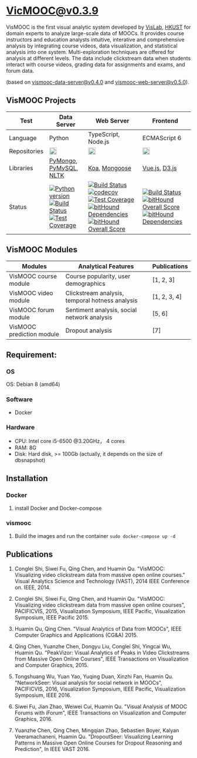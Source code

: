 # VicMOOC@v0.3.9
VisMOOC is the first visual analytic system developed by [VisLab](vis.cse.ust.hk), [HKUST](http://www.ust.hk/) for domain experts to analyze large-scale data of MOOCs. It provides course instructors and education analysts intuitive, interative and comprehensive analysis by integrating course videos, data visualization, and statistical analysis into one system. Multi-exploration techniques are offered for analysis at different levels. The data include clickstream data when students interact with course videos, grading data for assignments and exams, and forum data.

(based on [vismooc-data-server@v0.4.0](https://github.com/HKUST-VISLab/vismooc-data-server/releases/tag/v0.4.0) and 
[vismooc-web-server@v0.5.0](https://github.com/HKUST-VISLab/vismooc-web-server/releases/tag/v0.4.9)).

## VisMOOC Projects
Test|Data Server | Web Server | Frontend
----------|------------|------------|---------
Language|Python|TypeScript, Node.js|ECMAScript 6
Repositories|<a href="https://github.com/chenzhutian/vismooc-data-server"><img src="https://img.shields.io/github/stars/chenzhutian/vismooc-data-server.svg?style=social&label=~vismooc-data-server" height="20"></a>|<a href="https://github.com/chenzhutian/vismooc-web-server"><img src="https://img.shields.io/github/stars/chenzhutian/vismooc-web-server.svg?style=social&label=~vismooc-web-server" height="20"></a>|<a href="https://github.com/chenzhutian/vismooc-frontend"><img src="https://img.shields.io/github/stars/chenzhutian/vismooc-frontend.svg?style=social&label=~vismooc-frontend" height="20"></a>
Libraries|[PyMongo](https://github.com/mher/pymongo), [PyMySQL](https://github.com/PyMySQL/PyMySQL), [NLTK](http://www.nltk.org/)|[Koa](https://github.com/koajs/koa), [Mongoose](http://mongoosejs.com/)|[Vue.js](https://vuejs.org/), [D3.js](https://d3js.org/)
Status|[![Python version](https://img.shields.io/badge/python-3.5-blue.svg)](http://vis.cse.ust.hk/) [![Build Status](https://travis-ci.com/chenzhutian/vismooc-data-server.svg?token=iCzC3448sGQmSeYdNFro&branch=master)](https://travis-ci.com/chenzhutian/vismooc-data-server) [![Test Coverage](https://codeclimate.com/repos/592ab22319c972027a002465/badges/4036d9d8942155cedb5d/coverage.svg)](https://codeclimate.com/repos/592ab22319c972027a002465/coverage)|[![Build Status](https://travis-ci.com/chenzhutian/vismooc-web-server.svg?token=iCzC3448sGQmSeYdNFro&branch=master)](https://travis-ci.com/chenzhutian/vismooc-web-server)[![codecov](https://codecov.io/gh/chenzhutian/vismooc-web-server/branch/dev/graph/badge.svg?token=ch6DvUT6RS)](https://codecov.io/gh/chenzhutian/vismooc-web-server)[![Test Coverage](https://codeclimate.com/repos/592ab295839b1e02650008c6/badges/72c646f31634a87f8623/coverage.svg)](https://codeclimate.com/repos/592ab295839b1e02650008c6/coverage)[![bitHound Dependencies](https://www.bithound.io/projects/badges/d9bc67c0-4374-11e7-a311-7b68633f7cb1/dependencies.svg)](https://www.bithound.io/github/chenzhutian/vismooc-web-server/master/dependencies/npm)[![bitHound Overall Score](https://www.bithound.io/projects/badges/d9bc67c0-4374-11e7-a311-7b68633f7cb1/score.svg)](https://www.bithound.io/github/chenzhutian/vismooc-web-server)|[![Build Status](https://travis-ci.com/chenzhutian/vismooc-front-end.svg?token=iCzC3448sGQmSeYdNFro&branch=master)](https://travis-ci.com/chenzhutian/vismooc-front-end)[![bitHound Overall Score](https://www.bithound.io/projects/badges/57872a00-4375-11e7-9c37-9b439aefd03b/score.svg)](https://www.bithound.io/github/chenzhutian/vismooc-front-end)[![bitHound Dependencies](https://www.bithound.io/projects/badges/57872a00-4375-11e7-9c37-9b439aefd03b/dependencies.svg)](https://www.bithound.io/github/chenzhutian/vismooc-front-end/master/dependencies/npm)


## VisMOOC Modules

Modules|Analytical Features | Publications 
----------|------------|----------
VisMOOC course module|Course popularity, user demographics| [1, 2, 3]
VisMOOC video module|Clickstream analysis, temporal hotness analysis| [1, 2, 3, 4]
VisMOOC forum module|Sentiment analysis, social network analysis| [5, 6]
VisMOOC prediction module|Dropout analysis| [7]
## Requirement:

### OS
OS: Debian 8 (amd64)

### Software
- Docker

### Hardware
- CPU: Intel core i5-6500 @3.20GHz， 4 cores
- RAM: 8G
- Disk: Hard disk, >= 100Gb (actually, it depends on the size of dbsnapshot)

## Installation

### Docker
1. install Docker and Docker-compose

### vismooc
1. Build the images and run the container `sudo docker-compose up -d`

## Publications

1. Conglei Shi, Siwei Fu, Qing Chen, and Huamin Qu. "VisMOOC: Visualizing video clickstream data from massive open online courses." Visual Analytics Science and Technology (VAST), 2014 IEEE Conference on. IEEE, 2014.

2. Conglei Shi, Siwei Fu, Qing Chen, and Huamin Qu. "VisMOOC: Visualizing video clickstream data from massive open online courses", PACIFICVIS, 2015, Visualization Symposium, IEEE Pacific, Visualization Symposium, IEEE Pacific 2015.

3. Huamin Qu, Qing Chen. "Visual Analytics of Data from MOOCs", IEEE Computer Graphics and Applications (CG&A) 2015.

4. Qing Chen, Yuanzhe Chen, Dongyu Liu, Conglei Shi, Yingcai Wu, Huamin Qu. "PeakVizor: Visual Analytics of Peaks in Video Clickstreams from Massive Open Online Courses", IEEE Transactions on Visualization and Computer Graphics, 2015.

5. Tongshuang Wu, Yuan Yao, Yuqing Duan, Xinzhi Fan, Huamin Qu. "NetworkSeer: Visual analysis for social network in MOOCs", PACIFICVIS, 2016, Visualization Symposium, IEEE Pacific, Visualization Symposium, IEEE 2016.

6. Siwei Fu, Jian Zhao, Weiwei Cui, Huamin Qu. "Visual Analysis of MOOC Forums with iForum", IEEE Transactions on Visualization and Computer Graphics, 2016.

7. Yuanzhe Chen, Qing Chen, Mingqian Zhao, Sebastien Boyer, Kalyan Veeramachaneni, Huamin Qu. "DropoutSeer: Visualizing Learning Patterns in Massive Open Online Courses for Dropout Reasoning and Prediction", In IEEE VAST 2016.